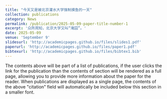 ```yaml
---
title: "今天又是被北京灌水大学强制摸鱼的一天"
collection: publications
category: News
permalink: /publication/2025-05-09-paper-title-number-1
excerpt: '众所周知，北京大学又叫“淹园”。'
date: 2025-05-09
venue: 'September 9'
slidesurl: 'http://academicpages.github.io/files/slides1.pdf'
paperurl: 'http://academicpages.github.io/files/paper1.pdf'
bibtexurl: 'http://academicpages.github.io/files/bibtex1.bib'
---
```

The contents above will be part of a list of publications, if the user clicks the link for the publication than the contents of section will be rendered as a full page, allowing you to provide more information about the paper for the reader. When publications are displayed as a single page, the contents of the above "citation" field will automatically be included below this section in a smaller font.
